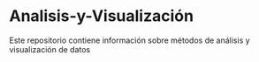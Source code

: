 # Analisis-y-Visualización
Este repositorio contiene información sobre métodos de análisis y visualización de datos 
